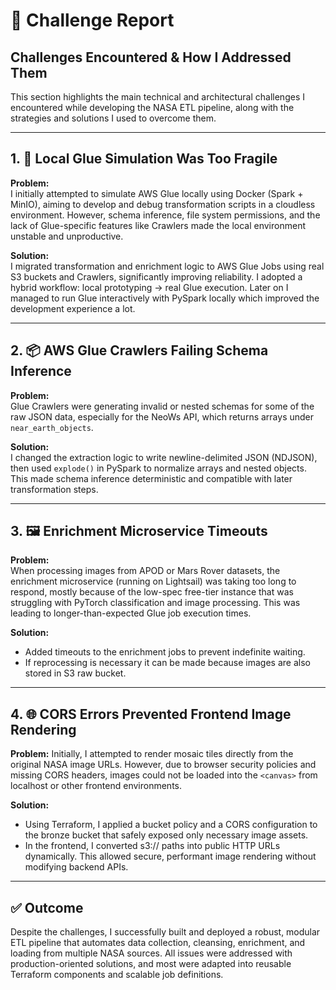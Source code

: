 # 📄 Challenge Report

## Challenges Encountered & How I Addressed Them

This section highlights the main technical and architectural challenges I encountered while developing the NASA ETL
pipeline, along with the strategies and solutions I used to overcome them.

---

## 1. 🧪 Local Glue Simulation Was Too Fragile

**Problem:**  
I initially attempted to simulate AWS Glue locally using Docker (Spark + MinIO), aiming to develop and debug
transformation scripts in a cloudless environment. However, schema inference, file system permissions, and the lack of
Glue-specific features like Crawlers made the local environment unstable and unproductive.

**Solution:**  
I migrated transformation and enrichment logic to AWS Glue Jobs using real S3 buckets and Crawlers, significantly
improving reliability. I adopted a hybrid workflow: local prototyping → real Glue execution. Later on I managed to run
Glue interactively with PySpark locally which improved the development experience a lot.

---

## 2. 📦 AWS Glue Crawlers Failing Schema Inference

**Problem:**  
Glue Crawlers were generating invalid or nested schemas for some of the raw JSON data, especially for the NeoWs API,
which returns arrays under `near_earth_objects`.

**Solution:**  
I changed the extraction logic to write newline-delimited JSON (NDJSON), then used `explode()` in PySpark to normalize
arrays and nested objects. This made schema inference deterministic and
compatible with later transformation steps.

---

## 3. 🖼️ Enrichment Microservice Timeouts

**Problem:**  
When processing images from APOD or Mars Rover datasets, the enrichment microservice (running on
Lightsail) was taking too long to respond, mostly because of the low-spec free-tier instance that was struggling with
PyTorch classification and image processing. This was leading to longer-than-expected Glue job execution times.

**Solution:**

- Added timeouts to the enrichment jobs to prevent indefinite waiting.
- If reprocessing is necessary it can be made because images are also stored in S3 raw bucket.

---

## 4. 🌐 CORS Errors Prevented Frontend Image Rendering

**Problem:**
Initially, I attempted to render mosaic tiles directly from the original NASA image URLs. However, due to browser
security policies and missing CORS headers, images could not be loaded into the `<canvas>` from localhost or other
frontend environments.

**Solution:**

- Using Terraform, I applied a bucket policy and a CORS configuration to the bronze bucket that safely exposed only
  necessary image assets.
- In the frontend, I converted s3:// paths into public HTTP URLs dynamically. This allowed secure, performant image
  rendering without modifying backend APIs.

---

## ✅ Outcome

Despite the challenges, I successfully built and deployed a robust, modular ETL pipeline that automates data collection,
cleansing, enrichment, and loading from multiple NASA sources. All issues were addressed with production-oriented
solutions, and most were adapted into reusable Terraform components and scalable job definitions.
